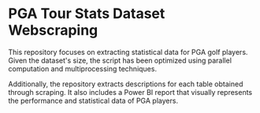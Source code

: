 # PGA Tour Stats Dataset Webscraping

This repository focuses on extracting statistical data for PGA golf players. Given the dataset's size, the script has been optimized using parallel computation and multiprocessing techniques.

Additionally, the repository extracts descriptions for each table obtained through scraping. It also includes a Power BI report that visually represents the performance and statistical data of PGA players.

